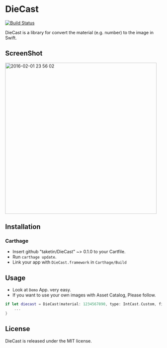 # DieCast
[![Build Status](https://travis-ci.org/taketin/DieCast.svg?branch=master)](https://travis-ci.org/taketin/DieCast)

DieCast is a library for convert the material (e.g. number) to the image in Swift.

## ScreenShot

<img width="487" alt="2016-02-01 23 56 02" src="https://cloud.githubusercontent.com/assets/71396/12725495/570d0b0c-c956-11e5-8aa3-778282972482.png">

## Installation

### Carthage

- Insert github "taketin/DieCast" ~> 0.1.0 to your Cartfile.
- Run `carthage update`.
- Link your app with `DieCast.framework` in `Carthage/Build`

## Usage

- Look at `Demo` App. very easy.
- If you want to use your own images with Asset Catalog, Please follow.

```Swift
if let diecast = DieCast(material: 1234567890, type: IntCast.Custom, filenamePrefix: "your_image_prefix_") {
    ...
}
```

## License

DieCast is released under the MIT license.
